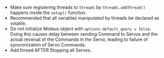 - Make sure registering threads to `threads` by `threads.addThread()` happens inside the `setup()` function.
- Recommended that all variables manipulated by threads be declared as volatile.
- Do not initialize Moteus object with `options.default_query = false`. Doing this causes delay between sending Command to Servos and the actual receival of the Commands in the Servo, leading to failure of syncronization of Servo Commands.
- Add thread AFTER Stopping all Servos.
